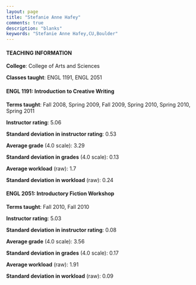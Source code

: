 ```yaml
---
layout: page
title: "Stefanie Anne Hafey" 
comments: true
description: "blanks"
keywords: "Stefanie Anne Hafey,CU,Boulder"
---
```

<head>
<script src="https://ajax.googleapis.com/ajax/libs/jquery/2.1.3/jquery.min.js"></script>
<script src="https://dl.dropboxusercontent.com/s/pc42nxpaw1ea4o9/highcharts.js?dl=0"></script>
<!-- <script src="../assets/js/highcharts.js"></script> -->
<style type="text/css">@font-face {
	font-family: "Bebas Neue";
	src: url(https://www.filehosting.org/file/details/544349/BebasNeue Regular.otf) format("opentype");
	}
	h1.Bebas { 
		font-family: "Bebas Neue", Verdana, Tahoma;
	}
</style>
</head>
	   
#### TEACHING INFORMATION

**College**: College of Arts and Sciences

**Classes taught**: ENGL 1191, ENGL 2051

#### ENGL 1191: Introduction to Creative Writing

**Terms taught**: Fall 2008, Spring 2009, Fall 2009, Spring 2010, Spring 2010, Spring 2011

**Instructor rating**: 5.06

**Standard deviation in instructor rating**: 0.53

**Average grade** (4.0 scale): 3.29

**Standard deviation in grades** (4.0 scale): 0.13

**Average workload** (raw): 1.7

**Standard deviation in workload** (raw): 0.24

#### ENGL 2051: Introductory Fiction Workshop

**Terms taught**: Fall 2010, Fall 2010

**Instructor rating**: 5.03

**Standard deviation in instructor rating**: 0.08

**Average grade** (4.0 scale): 3.56

**Standard deviation in grades** (4.0 scale): 0.17

**Average workload** (raw): 1.91

**Standard deviation in workload** (raw): 0.09

